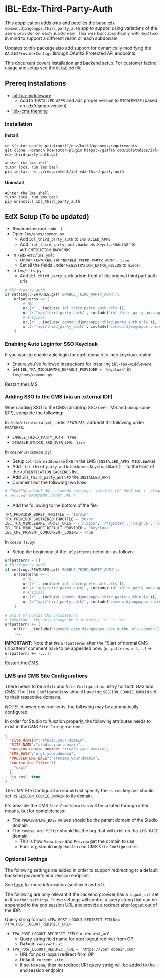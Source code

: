 # IBL-Edx-Third-Party-Auth
This appplication adds onto and patches the base edx `common.djangoapps.third_party_auth` app to support using variations of the same provider on each subdomain. This was built specifically with `KeyCloak` in mind to support a different realm on each subdomain.

Updates to this package also add support for dynamically modifying the `OAuth2ProviderConfigs` through OAuth2 Protected API endpoints.

This document covers installation and backend setup. For customer facing usage and setup see the `USAGE.md` file.

## Prereq Installations
- [ibl-tpa-middleware](https://gitlab.com/iblstudios/ibl-tpa-middleware)
    * Add to `INSTALLED_APPS` and add proper version to `MIDDLEWARE` (based on edx/django version)
- [iblx-cms theming](https://gitlab.com/iblstudios/iblx-cms)

### Installation
#### Install
```
cd $(tutor config printroot)"/env/build/openedx/requirements
git clone --branch koa-tutor-plugin https://gitlab.com/iblstudios/ibl-edx-third-party-auth.git

#Enter the lms shell 
tutor local run lms bash
pip install -e ../requirement/ibl-edx-third-party-auth
```

#### Uninstall
```
#Enter the lms shell 
tutor local run lms bash
pip uninstall ibl_third_party_auth
```

## EdX Setup (To be updated)
- Become the root `sudo -i`
- Open `lms/envs/common.py`
    - Add `ibl_third_party_auth` to `INSTALLED_APPS`
    - Add `'ibl_third_party_auth.backends.KeycloakOAuth2'` to `AUTHENTICATION_BACKENDS`
- In `/edx/etc/lms.yml`:
    - Under `FEATURES`, set `"ENABLE_THIRD_PARTY_AUTH": true`
    - Set all the fields under `REGISTRATION_EXTRA_FIELDS` to `hidden`
- In `lms/urls.py`:
    - Add `ibl_third_party_auth` urls in front of the original third part auth urls:

```python
# Third-party auth.
if settings.FEATURES.get('ENABLE_THIRD_PARTY_AUTH'):
    urlpatterns += [
        # IBL
        url(r'', include('ibl_third_party_auth.urls')),
        url(r'^api/third_party_auth/', include('ibl_third_party_auth.api.urls')),
        # Original
        url(r'', include('common.djangoapps.third_party_auth.urls')),
        url(r'^api/third_party_auth/', include('common.djangoapps.third_party_auth.api.urls')),
    ]
```

### Enabling Auto Login for SSO Keycloak
If you want to enable auto login for each domain to their keycloak realm:
- Ensure you've followed instructions for installing `ibl-tpa-middleware`
- Set `IBL_TPA_MIDDLEWARE_DEFAULT_PROVIDER = 'keycloak'` in `lms/envs/common.py`

Restart the LMS.

### Adding SSO to the CMS (via an external IDP)
When adding SSO to the CMS (disabling SSO over LMS and using some IDP), complete the following:

In `/edx/etc/studio.yml`, under `FEATURES`, add/edit the following under `FEATURES`:
* `ENABLE_THIRD_PARTY_AUTH: true`
* `DISABLE_STUDIO_SSO_OVER_LMS: true`

In `cms/envs/common.py`:
- Setup `ibl-tpa-middleware` like in the LMS (`INSTALLED_APPS`, `MIDDLEWARE`)
- Add `'ibl_third_party_auth.backends.KeycloakOAuth2',` to the front of the `AUTHENTICATION_BACKENDS` list
- Add `ibl_third_party_auth` to the `INSTALLED_APPS`
- Comment out the following two lines:
```python
# FRONTEND_LOGOUT_URL = lambda settings: settings.LMS_ROOT_URL + '/logout'
# derived('FRONTEND_LOGOUT_URL')
```

- Add the following to the bottom of the file:
```python
TPA_PROVIDER_BURST_THROTTLE = '10/min'
TPA_PROVIDER_SUSTAINED_THROTTLE = '50/hr'
IBL_TPA_MIDDLEWARE_TARGET_URLS = {'/login', '/register', '/signup', '/signin'}
IBL_TPA_MIDDLEWARE_DEFAULT_PROVIDER = 'keycloak'
IBL_CMS_PREVENT_CONCURRENT_LOGINS = True
```

In `cms/urls.py`:
* Setup the beginning of the `urlpatterns` definition as follows:

```python
urlpatterns = []
# Third-party auth
if settings.FEATURES.get('ENABLE_THIRD_PARTY_AUTH'):
    urlpatterns += [
        # IBL
        url(r'', include('ibl_third_party_auth.urls')),
        url(r'^api/third_party_auth/', include('ibl_third_party_auth.api.urls')),
        # Original
        url(r'', include('common.djangoapps.third_party_auth.urls')),
        url(r'^api/third_party_auth/', include('common.djangoapps.third_party_auth.api.urls')),
    ]

# Start of normal CMS urlpatterns
# IMPORTANT: The only change here is making `=` -> `+=`
urlpatterns += [
    url(r'', include('openedx.core.djangoapps.user_authn.urls_common')),
    ...
```

**IMPORTANT**: Note that the `urlpatterns` after the "Start of normal CMS urlpattern" comment have to be appended now. (`urlpatterns = [...]` -> `urlpatterns += [...]`)

Restart the CMS.

### LMS and CMS Site Configurations
There needs to be a `Site` and `Site Configuration` entry for both LMS and CMS. The `Site Configuration`s should have the `SESSION_COOKIE_DOMAIN` set to their respective domains.

*NOTE*: In newer environments, the following may be automatically configured.

In order for Studio to function properly, the following attributes needs to exist in the _CMS_ `Site Configuration`:

```json
{
  "site_domain":"studio.your.domain",
  "SITE_NAME":"studio.your.domain",
  "SESSION_COOKIE_DOMAIN":"studio.your.domain",
  "LMS_BASE":"org1.your.domain",
  "PREVIEW_LMS_BASE":"preview.your.domain",
  "course_org_filter":[
    "org1"
  ],
  "is_cms": true
}
```

The _LMS_ Site Configuration should _not_ specify the `is_cms` key and should set its `SESSION_COOKIE_DOMAIN` to its domain.

It's possible the CMS `Site Configuration` will be created through other means, but for completeness:

- The `PREVIEW/LMS_BASE` values should be the parent domain of the Studio domain
- The `course_org_filter` should list the org that will exist on that `LMS_BASE` domain
    - This is how `View Live` and `Preview` get the domain to use
    - Each org should only exist in _one_ CMS `Site Configuration`

### Optional Settings
The following settings are added in order to support redirecting to a default backend provider's end session endpoint.

See [here](https://openid.net/specs/openid-connect-session-1_0.html#RedirectionAfterLogout) for more information (section 5 and 5.1).

The following are only relevant if the backend provider has a `logout_url` set in it's `other_settings`. These settings will control a query string that can be appended to the end session URL and provide a redirect after logout out of the IDP.

Query string format: `<TPA_POST_LOGOUT_REDIRECT_FIELD>=<TPA_POST_LOGOUT_REDIRECT_URL>`

- `TPA_POST_LOGOUT_REDIRECT_FIELD` = 'redirect_uri'`
    - Query string field name for post logout redirect from OP
    - Default: `redirect_uri`
- `TPA_POST_LOGOUT_REDIRECT_URL = 'https://your.domain.com'`
    - URL for post logout redirect from OP
    - Default: `current_site`
    - If set to `None`, then no redirect URI query string will be added to the end session endpoint
